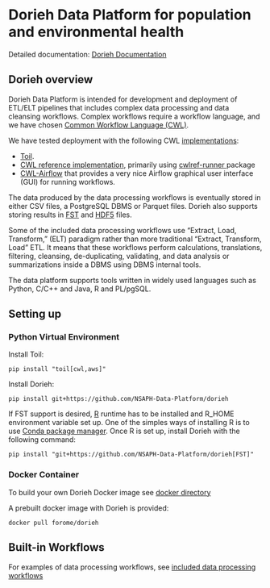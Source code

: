 # Dorieh Data Platform for population and environmental health

Detailed documentation: [Dorieh Documentation](https://nsaph-data-platform.github.io/dorieh/)

## Dorieh overview


Dorieh Data Platform is intended for development and deployment of
ETL/ELT pipelines that includes complex data processing and data
cleansing workflows. Complex workflows require a workflow language,
and we have chosen
[Common Workflow Language (CWL)](https://www.commonwl.org/).

We have tested deployment with the following CWL [implementations](https://www.commonwl.org/implementations/): 
                                                                 
* [Toil](https://toil.readthedocs.io/en/latest/running/cwl.html).
* [CWL reference implementation](https://github.com/common-workflow-language/cwltool), 
    primarily using [cwlref-runner ](https://pypi.org/project/cwlref-runner/) package
* [CWL-Airflow](https://cwl-airflow.readthedocs.io/en/latest/) that provides a very nice 
    Airflow graphical user interface (GUI) for running workflows.

The data produced by the data processing workflows is eventually stored in 
either CSV files, a PostgreSQL DBMS or Parquet files. Dorieh also supports storing
results in [FST](https://www.fstpackage.org/) and [HDF5](https://www.hdfgroup.org/) files. 

Some of the included data processing workflows use “Extract, Load, Transform,” (ELT) paradigm 
rather than more traditional “Extract, Transform, Load” ETL. It means that these workflows 
perform calculations, translations, filtering, cleansing, de-duplicating, validating, and 
data analysis or summarizations inside a DBMS using DBMS internal tools.

The data platform supports tools written in widely used languages such as
Python, C/C++ and Java, R and PL/pgSQL.
            

## Setting up

### Python Virtual Environment

Install Toil:

    pip install "toil[cwl,aws]"

Install Dorieh:

    pip install git+https://github.com/NSAPH-Data-Platform/dorieh

If FST support is desired, [R](https://www.r-project.org/) runtime has to be installed and R_HOME environment 
variable set up. One of the simples ways of installing R is to use 
[Conda package manager](https://docs.conda.io/projects/conda/en/stable/). Once R is set up, install
Dorieh with the following command:


    pip install "git+https://github.com/NSAPH-Data-Platform/dorieh[FST]"

### Docker Container

To build your own Dorieh Docker image see [docker directory](docker/README.md)

A prebuilt docker image with Dorieh is provided:

    docker pull forome/dorieh


## Built-in Workflows

For examples of data processing workflows, see [included data processing workflows](doc/pipelines)

